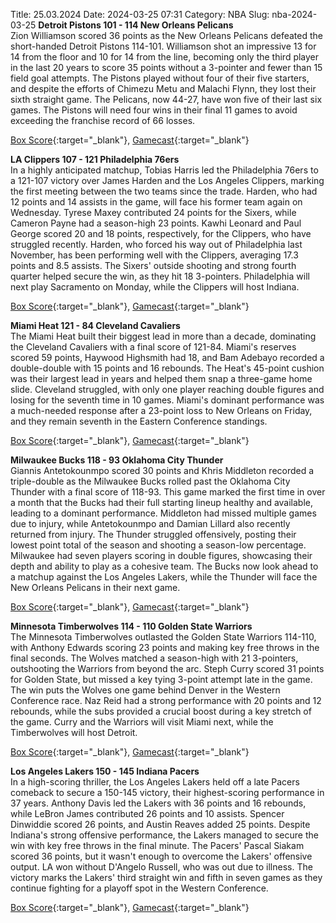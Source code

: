 Title: 25.03.2024
Date: 2024-03-25 07:31
Category: NBA 
Slug: nba-2024-03-25 
**Detroit Pistons 101 - 114 New Orleans Pelicans**  
Zion Williamson scored 36 points as the New Orleans Pelicans defeated the short-handed Detroit Pistons 114-101. Williamson shot an impressive 13 for 14 from the floor and 10 for 14 from the line, becoming only the third player in the last 20 years to score 35 points without a 3-pointer and fewer than 15 field goal attempts. The Pistons played without four of their five starters, and despite the efforts of Chimezu Metu and Malachi Flynn, they lost their sixth straight game. The Pelicans, now 44-27, have won five of their last six games. The Pistons will need four wins in their final 11 games to avoid exceeding the franchise record of 66 losses. 

[Box Score](https://www.nba.com/game/nop-vs-det-0022301027/box-score){:target="_blank"}, [Gamecast](https://www.nba.com/game/nop-vs-det-0022301027){:target="_blank"}<br>

**LA Clippers 107 - 121 Philadelphia 76ers**  
In a highly anticipated matchup, Tobias Harris led the Philadelphia 76ers to a 121-107 victory over James Harden and the Los Angeles Clippers, marking the first meeting between the two teams since the trade. Harden, who had 12 points and 14 assists in the game, will face his former team again on Wednesday. Tyrese Maxey contributed 24 points for the Sixers, while Cameron Payne had a season-high 23 points. Kawhi Leonard and Paul George scored 20 and 18 points, respectively, for the Clippers, who have struggled recently. Harden, who forced his way out of Philadelphia last November, has been performing well with the Clippers, averaging 17.3 points and 8.5 assists. The Sixers' outside shooting and strong fourth quarter helped secure the win, as they hit 18 3-pointers. Philadelphia will next play Sacramento on Monday, while the Clippers will host Indiana. 

[Box Score](https://www.nba.com/game/phi-vs-lac-0022301028/box-score){:target="_blank"}, [Gamecast](https://www.nba.com/game/phi-vs-lac-0022301028){:target="_blank"}<br>

**Miami Heat 121 - 84 Cleveland Cavaliers**  
The Miami Heat built their biggest lead in more than a decade, dominating the Cleveland Cavaliers with a final score of 121-84. Miami's reserves scored 59 points, Haywood Highsmith had 18, and Bam Adebayo recorded a double-double with 15 points and 16 rebounds. The Heat's 45-point cushion was their largest lead in years and helped them snap a three-game home slide. Cleveland struggled, with only one player reaching double figures and losing for the seventh time in 10 games. Miami's dominant performance was a much-needed response after a 23-point loss to New Orleans on Friday, and they remain seventh in the Eastern Conference standings. 

[Box Score](https://www.nba.com/game/cle-vs-mia-0022301029/box-score){:target="_blank"}, [Gamecast](https://www.nba.com/game/cle-vs-mia-0022301029){:target="_blank"}<br>

**Milwaukee Bucks 118 - 93 Oklahoma City Thunder**  
Giannis Antetokounmpo scored 30 points and Khris Middleton recorded a triple-double as the Milwaukee Bucks rolled past the Oklahoma City Thunder with a final score of 118-93. This game marked the first time in over a month that the Bucks had their full starting lineup healthy and available, leading to a dominant performance. Middleton had missed multiple games due to injury, while Antetokounmpo and Damian Lillard also recently returned from injury. The Thunder struggled offensively, posting their lowest point total of the season and shooting a season-low percentage. Milwaukee had seven players scoring in double figures, showcasing their depth and ability to play as a cohesive team. The Bucks now look ahead to a matchup against the Los Angeles Lakers, while the Thunder will face the New Orleans Pelicans in their next game. 

[Box Score](https://www.nba.com/game/okc-vs-mil-0022301030/box-score){:target="_blank"}, [Gamecast](https://www.nba.com/game/okc-vs-mil-0022301030){:target="_blank"}<br>

**Minnesota Timberwolves 114 - 110 Golden State Warriors**  
The Minnesota Timberwolves outlasted the Golden State Warriors 114-110, with Anthony Edwards scoring 23 points and making key free throws in the final seconds. The Wolves matched a season-high with 21 3-pointers, outshooting the Warriors from beyond the arc. Steph Curry scored 31 points for Golden State, but missed a key tying 3-point attempt late in the game. The win puts the Wolves one game behind Denver in the Western Conference race. Naz Reid had a strong performance with 20 points and 12 rebounds, while the subs provided a crucial boost during a key stretch of the game. Curry and the Warriors will visit Miami next, while the Timberwolves will host Detroit. 

[Box Score](https://www.nba.com/game/gsw-vs-min-0022301031/box-score){:target="_blank"}, [Gamecast](https://www.nba.com/game/gsw-vs-min-0022301031){:target="_blank"}<br>

**Los Angeles Lakers 150 - 145 Indiana Pacers**  
In a high-scoring thriller, the Los Angeles Lakers held off a late Pacers comeback to secure a 150-145 victory, their highest-scoring performance in 37 years. Anthony Davis led the Lakers with 36 points and 16 rebounds, while LeBron James contributed 26 points and 10 assists. Spencer Dinwiddie scored 26 points, and Austin Reaves added 25 points. Despite Indiana's strong offensive performance, the Lakers managed to secure the win with key free throws in the final minute. The Pacers' Pascal Siakam scored 36 points, but it wasn't enough to overcome the Lakers' offensive output. LA won without D'Angelo Russell, who was out due to illness. The victory marks the Lakers' third straight win and fifth in seven games as they continue fighting for a playoff spot in the Western Conference. 

[Box Score](https://www.nba.com/game/ind-vs-lal-0022301032/box-score){:target="_blank"}, [Gamecast](https://www.nba.com/game/ind-vs-lal-0022301032){:target="_blank"}<br>

